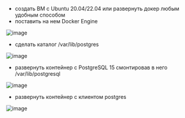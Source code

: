 * создать ВМ с Ubuntu 20.04/22.04 или развернуть докер любым удобным способом
* поставить на нем Docker Engine

![image](https://user-images.githubusercontent.com/40095258/231465293-ea0546ae-4309-435f-ac18-c2b426b6f05d.png)

* сделать каталог /var/lib/postgres

![image](https://user-images.githubusercontent.com/40095258/231465788-c35c54b7-8acb-45e6-9326-476937a97273.png)

* развернуть контейнер с PostgreSQL 15 смонтировав в него /var/lib/postgresql

![image](https://user-images.githubusercontent.com/40095258/231467001-5d4f617a-e349-4f8c-923e-924f4274a810.png)

* развернуть контейнер с клиентом postgres

![image](https://user-images.githubusercontent.com/40095258/231467650-f9710e57-ee83-403b-a6f8-0e163fc4c000.png)




